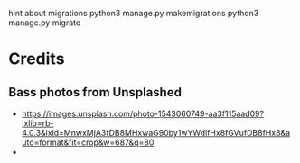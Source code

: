 hint about migrations
python3 manage.py makemigrations
python3 manage.py migrate


# Credits
  ## Bass photos from Unsplashed
  - https://images.unsplash.com/photo-1543060749-aa3f115aad09?ixlib=rb-4.0.3&ixid=MnwxMjA3fDB8MHxwaG90by1wYWdlfHx8fGVufDB8fHx8&auto=format&fit=crop&w=687&q=80
  - 